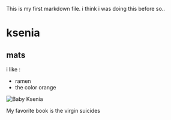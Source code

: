 This is my first markdown file. i think i was doing this before so..

# ksenia #
## mats ##

i like :
- ramen
- the color orange

![Baby Ksenia](https://www.petlandtexas.com/wp-content/uploads/2016/08/Red_Bunny_Petland_Puppy.jpg)

My favorite book is the virgin suicides 
